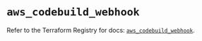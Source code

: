 # `aws_codebuild_webhook`

Refer to the Terraform Registry for docs: [`aws_codebuild_webhook`](https://registry.terraform.io/providers/hashicorp/aws/5.71.0/docs/resources/codebuild_webhook).
